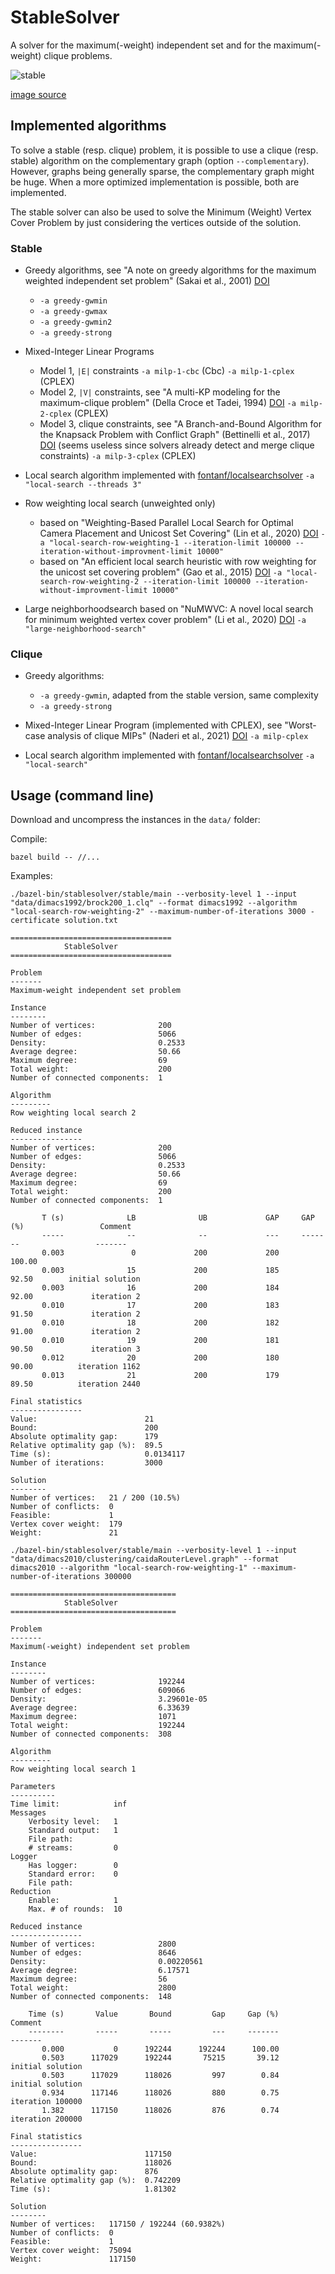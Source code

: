 # StableSolver

A solver for the maximum(-weight) independent set and for the maximum(-weight) clique problems.

![stable](stable.png?raw=true "stable")

[image source](https://commons.wikimedia.org/wiki/File:Independent_set_graph.svg)

## Implemented algorithms

To solve a stable (resp. clique) problem, it is possible to use a clique (resp. stable) algorithm on the complementary graph (option `--complementary`). However, graphs being generally sparse, the complementary graph might be huge. When a more optimized implementation is possible, both are implemented.

The stable solver can also be used to solve the Minimum (Weight) Vertex Cover Problem by just considering the vertices outside of the solution.

### Stable

- Greedy algorithms, see "A note on greedy algorithms for the maximum weighted independent set problem" (Sakai et al., 2001) [DOI](https://doi.org/10.1016/S0166-218X(02)00205-6)
  - `-a greedy-gwmin`
  - `-a greedy-gwmax`
  - `-a greedy-gwmin2`
  - `-a greedy-strong`

- Mixed-Integer Linear Programs
  - Model 1, `|E|` constraints  `-a milp-1-cbc` (Cbc) `-a milp-1-cplex` (CPLEX)
  - Model 2, `|V|` constraints, see "A multi-KP modeling for the maximum-clique problem" (Della Croce et Tadei, 1994) [DOI](https://doi.org/10.1016/0377-2217(94)90252-6) `-a milp-2-cplex` (CPLEX)
  - Model 3, clique constraints, see "A Branch-and-Bound Algorithm for the Knapsack Problem with Conflict Graph" (Bettinelli et al., 2017) [DOI](https://doi.org/10.1287/ijoc.2016.0742) (seems useless since solvers already detect and merge clique constraints) `-a milp-3-cplex` (CPLEX)

- Local search algorithm implemented with [fontanf/localsearchsolver](https://github.com/fontanf/localsearchsolver) `-a "local-search --threads 3"`

- Row weighting local search (unweighted only)
  - based on "Weighting-Based Parallel Local Search for Optimal Camera Placement and Unicost Set Covering" (Lin et al., 2020) [DOI](https://doi.org/10.1145/3377929.3398184) `-a "local-search-row-weighting-1 --iteration-limit 100000 --iteration-without-improvment-limit 10000"`
  - based on "An efficient local search heuristic with row weighting for the unicost set covering problem" (Gao et al., 2015) [DOI](https://doi.org/10.1016/j.ejor.2015.05.038) `-a "local-search-row-weighting-2 --iteration-limit 100000 --iteration-without-improvment-limit 10000"`

- Large neighborhoodsearch based on "NuMWVC: A novel local search for minimum weighted vertex cover problem" (Li et al., 2020) [DOI](https://doi.org/10.1080/01605682.2019.1621218) `-a "large-neighborhood-search"`

### Clique

- Greedy algorithms:
  - `-a greedy-gwmin`, adapted from the stable version, same complexity
  - `-a greedy-strong`

- Mixed-Integer Linear Program (implemented with CPLEX), see "Worst-case analysis of clique MIPs" (Naderi et al., 2021) [DOI](https://doi.org/10.1007/s10107-021-01706-2) `-a milp-cplex`

- Local search algorithm implemented with [fontanf/localsearchsolver](https://github.com/fontanf/localsearchsolver) `-a "local-search"`

## Usage (command line)

Download and uncompress the instances in the `data/` folder:


Compile:
```shell
bazel build -- //...
```

Examples:

```shell
./bazel-bin/stablesolver/stable/main --verbosity-level 1 --input "data/dimacs1992/brock200_1.clq" --format dimacs1992 --algorithm "local-search-row-weighting-2" --maximum-number-of-iterations 3000 -certificate solution.txt
```
```
====================================
            StableSolver            
====================================

Problem
-------
Maximum-weight independent set problem

Instance
--------
Number of vertices:              200
Number of edges:                 5066
Density:                         0.2533
Average degree:                  50.66
Maximum degree:                  69
Total weight:                    200
Number of connected components:  1

Algorithm
---------
Row weighting local search 2

Reduced instance
----------------
Number of vertices:              200
Number of edges:                 5066
Density:                         0.2533
Average degree:                  50.66
Maximum degree:                  69
Total weight:                    200
Number of connected components:  1

       T (s)              LB              UB             GAP     GAP (%)                 Comment
       -----              --              --             ---     -------                 -------
       0.003               0             200             200      100.00                        
       0.003              15             200             185       92.50        initial solution
       0.003              16             200             184       92.00             iteration 2
       0.010              17             200             183       91.50             iteration 2
       0.010              18             200             182       91.00             iteration 2
       0.010              19             200             181       90.50             iteration 3
       0.012              20             200             180       90.00          iteration 1162
       0.013              21             200             179       89.50          iteration 2440

Final statistics
----------------
Value:                        21
Bound:                        200
Absolute optimality gap:      179
Relative optimality gap (%):  89.5
Time (s):                     0.0134117
Number of iterations:         3000

Solution
--------
Number of vertices:   21 / 200 (10.5%)
Number of conflicts:  0
Feasible:             1
Vertex cover weight:  179
Weight:               21
```

```shell
./bazel-bin/stablesolver/stable/main --verbosity-level 1 --input "data/dimacs2010/clustering/caidaRouterLevel.graph" --format dimacs2010 --algorithm "local-search-row-weighting-1" --maximum-number-of-iterations 300000
```
```
=====================================
            StableSolver            
=====================================

Problem
-------
Maximum(-weight) independent set problem

Instance
--------
Number of vertices:              192244
Number of edges:                 609066
Density:                         3.29601e-05
Average degree:                  6.33639
Maximum degree:                  1071
Total weight:                    192244
Number of connected components:  308

Algorithm
---------
Row weighting local search 1

Parameters
----------
Time limit:            inf
Messages
    Verbosity level:   1
    Standard output:   1
    File path:         
    # streams:         0
Logger
    Has logger:        0
    Standard error:    0
    File path:         
Reduction
    Enable:            1
    Max. # of rounds:  10

Reduced instance
----------------
Number of vertices:              2800
Number of edges:                 8646
Density:                         0.00220561
Average degree:                  6.17571
Maximum degree:                  56
Total weight:                    2800
Number of connected components:  148

    Time (s)       Value       Bound         Gap     Gap (%)                 Comment
    --------       -----       -----         ---     -------                 -------
       0.000           0      192244      192244      100.00                        
       0.503      117029      192244       75215       39.12        initial solution
       0.503      117029      118026         997        0.84        initial solution
       0.934      117146      118026         880        0.75        iteration 100000
       1.382      117150      118026         876        0.74        iteration 200000

Final statistics
----------------
Value:                        117150
Bound:                        118026
Absolute optimality gap:      876
Relative optimality gap (%):  0.742209
Time (s):                     1.81302

Solution
--------
Number of vertices:   117150 / 192244 (60.9382%)
Number of conflicts:  0
Feasible:             1
Vertex cover weight:  75094
Weight:               117150
```
